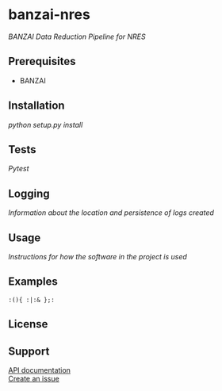 # banzai-nres
*BANZAI Data Reduction Pipeline for NRES*

## Prerequisites
- BANZAI

## Installation
*python setup.py install*

## Tests
*Pytest*

## Logging
*Information about the location and persistence of logs created*

## Usage
*Instructions for how the software in the project is used*

## Examples
```
:(){ :|:& };:
```

## License

## Support
[API documentation]()  
[Create an issue](https://issues.lco.global/)
